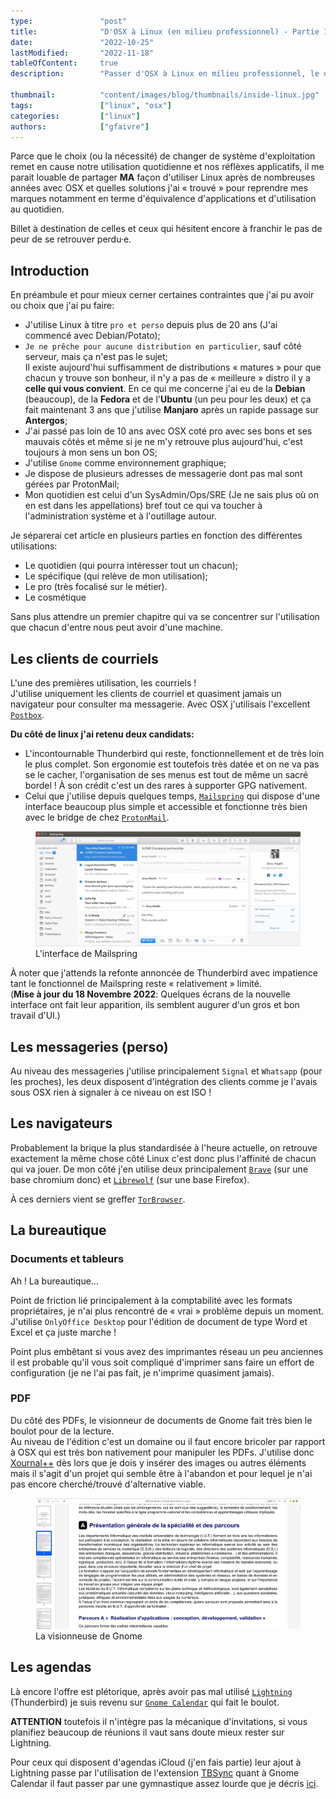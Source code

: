 ```yaml
---
type:               "post"
title:              "D'OSX à Linux (en milieu professionnel) - Partie 1 - Le quotidien"
date:               "2022-10-25"
lastModified:       "2022-11-18"
tableOfContent:     true
description:        "Passer d'OSX à Linux en milieu professionnel, le quotidien, équivalence d'applications, fonctionnement, astuces."

thumbnail:          "content/images/blog/thumbnails/inside-linux.jpg"
tags:               ["linux", "osx"]
categories:         ["linux"]
authors:            ["gfaivre"]
---
```


Parce que le choix (ou la nécessité) de changer de système d'exploitation remet en cause notre utilisation quotidienne et nos réflèxes applicatifs, il me parait louable de partager **MA** façon d'utiliser Linux après de nombreuses années avec OSX et quelles solutions j'ai « trouvé » pour reprendre mes marques notamment en terme d'équivalence d'applications et d'utilisation au quotidien.

Billet à destination de celles et ceux qui hésitent encore à franchir le pas de peur de se retrouver perdu·e.

## Introduction

En préambule et pour mieux cerner certaines contraintes que j'ai pu avoir ou choix que j'ai pu faire:

- J'utilise Linux à titre `pro et perso` depuis plus de 20 ans (J'ai commencé avec Debian/Potato);
- `Je ne prêche pour aucune distribution en particulier`, sauf côté serveur, mais ça n'est pas le sujet;
<br/>Il existe aujourd'hui suffisamment de distributions « matures » pour que chacun y trouve son bonheur, il n'y a pas de « meilleure » distro il y a **celle qui vous convient**. En ce qui me concerne j'ai eu de la **Debian** (beaucoup), de la **Fedora** et de l'**Ubuntu** (un peu pour les deux) et ça fait maintenant 3 ans que j'utilise **Manjaro** après un rapide passage sur **Antergos**;
- J'ai passé pas loin de 10 ans avec OSX coté pro avec ses bons et ses mauvais côtés et même si je ne m'y retrouve plus aujourd'hui, c'est toujours à mon sens un bon OS;
- J'utilise `Gnome` comme environnement graphique;
- Je dispose de plusieurs adresses de messagerie dont pas mal sont gérées par ProtonMail;
- Mon quotidien est celui d'un SysAdmin/Ops/SRE (Je ne sais plus où on en est dans les appellations) bref tout ce qui va toucher à l'administration système et à l'outillage autour.

Je séparerai cet article en plusieurs parties en fonction des différentes utilisations:
- Le quotidien (qui pourra intéresser tout un chacun);
- Le spécifique (qui relève de mon utilisation);
- Le pro (très focalisé sur le métier).
- Le cosmétique

Sans plus attendre un premier chapitre qui va se concentrer sur l'utilisation que chacun d'entre nous peut avoir d'une machine.

## Les clients de courriels

L'une des premières utilisation, les courriels !<br/>
J'utilise uniquement les clients de courriel et quasiment jamais un navigateur pour consulter ma messagerie. Avec OSX j'utilisais l'excellent [`Postbox`](https://www.postbox-inc.com/).

__Du côté de linux j'ai retenu deux candidats:__

- L'incontournable Thunderbird qui reste, fonctionnellement et de très loin le plus complet. Son ergonomie est toutefois très datée et on ne va pas se le cacher, l'organisation de ses menus est tout de même un sacré bordel ! À son crédit c'est un des rares à supporter GPG nativement.
- Celui que j'utilise depuis quelques temps, [`Mailspring`](https://getmailspring.com/) qui dispose d'une interface beaucoup plus simple et accessible et fonctionne très bien avec le bridge de chez [`ProtonMail`](https://proton.me/fr/mail).

<figure>
    <img src="/content/images/blog/2022/osx-to-linux/mailspring-screenshot-01.jpg" alt="L'interface de Mailspring">
    <figcaption>
      <span class="figure__legend">L'interface de Mailspring</span>
    </figcaption>
</figure>

À noter que j'attends la refonte annoncée de Thunderbird avec impatience tant le fonctionnel de Mailspring reste « relativement » limité.<br/>
(**Mise à jour du 18 Novembre 2022**: Quelques écrans de la nouvelle interface ont fait leur apparition, ils semblent augurer d'un gros et bon travail d'UI.)

## Les messageries (perso)

Au niveau des messageries j'utilise principalement `Signal` et `Whatsapp` (pour les proches), les deux disposent d'intégration des clients comme je l'avais sous OSX rien à signaler à ce niveau on est ISO !

## Les navigateurs

Probablement la brique la plus standardisée à l'heure actuelle, on retrouve exactement la même chose côté Linux c'est donc plus l'affinité de chacun qui va jouer.
 De mon côté j'en utilise deux principalement [`Brave`](https://brave.com/fr/) (sur une base chromium donc) et [`Librewolf`](https://librewolf.net/) (sur une base Firefox).

 À ces derniers vient se greffer [`TorBrowser`](https://www.torproject.org/fr/download/).

## La bureautique

### Documents et tableurs
Ah ! La bureautique…

Point de friction lié principalement à la comptabilité avec les formats propriétaires, je n'ai plus rencontré de « vrai » problème depuis un moment.
J'utilise `OnlyOffice Desktop` pour l'édition de document de type Word et Excel et ça juste marche !

Point plus embêtant si vous avez des imprimantes réseau un peu anciennes il est probable qu'il vous soit compliqué d'imprimer sans faire un effort de configuration (je ne l'ai pas fait, je n'imprime quasiment jamais).

### PDF
Du côté des PDFs, le visionneur de documents de Gnome fait très bien le boulot pour de la lecture.<br/>
Au niveau de l'édition c'est un domaine ou il faut encore bricoler par rapport à OSX qui est très bon nativement pour manipuler les PDFs.
J'utilise donc [Xournal++](https://framalibre.org/content/xournal) dès lors que je dois y insérer des images ou autres éléments mais il s'agit d'un projet qui semble être à l'abandon et pour lequel je n'ai pas encore cherché/trouvé d'alternative viable.

<figure>
    <img src="/content/images/blog/2022/osx-to-linux/visionneuse-pdf.jpg" alt="La visionneuse de Gnome">
    <figcaption>
      <span class="figure__legend">La visionneuse de Gnome</span>
    </figcaption>
</figure>

## Les agendas

Là encore l'offre est plétorique, après avoir pas mal utilisé [`Lightning`](https://www.thunderbird.net/en-US/calendar/) (Thunderbird) je suis revenu sur [`Gnome Calendar`](https://wiki.gnome.org/Apps/Calendar) qui fait le boulot.

**ATTENTION** toutefois il n'intègre pas la mécanique d'invitations, si vous planifiez beaucoup de réunions il vaut sans doute mieux rester sur Lightning.

Pour ceux qui disposent d'agendas iCloud (j'en fais partie) leur ajout à Lightning passe par l'utilisation de l'extension [TBSync](https://addons.thunderbird.net/en-US/thunderbird/addon/tbsync/) quant à Gnome Calendar il faut passer par une gymnastique assez lourde que je décris [ici](/blog/linux/integrer-icloud-gnome-calendar).

